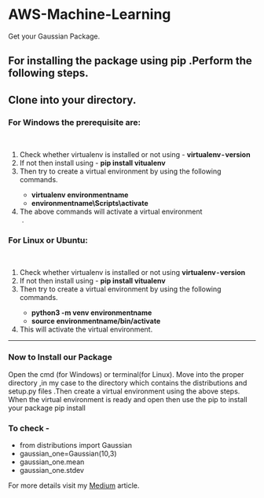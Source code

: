 # AWS-Machine-Learning
Get your Gaussian Package.

## For installing the package using pip .Perform the following steps.
<h2>Clone into your directory.</h2>
<h3>For Windows the prerequisite are:</h3><br>
<ol>
      <li>Check whether virtualenv is installed or not using - <strong>virtualenv - version</strong></li>
      <li>If not then install using - <strong>pip install vitualenv</strong></li>
      <li>Then try to create a virtual environment by using the following commands.</li>
      <ul>
            <li><strong>virtualenv environmentname</strong></li>
            <li><strong>environmentname\Scripts\activate</strong></li>
      </ul>
      <li>The above commands will activate a virtual environment</li> .
</ol>
<h3>For Linux or Ubuntu:</h3><br>
<ol>
      <li>Check whether virtualenv is installed or not using <strong>virtualenv - version</strong></li>
      <li>If not then install using - <strong>pip install vitualenv</strong></li>
      <li>Then try to create a virtual environment by using the following commands.</li>
      <ul>
            <li><strong>python3 -m venv environmentname</strong></li>
            <li><strong>source environmentname/bin/activate</strong></li>
      </ul>
      <li>This will activate the virtual environment.</li>
</ol>
<hr> 
<h3>Now to Install our Package </h3>
<p>Open the cmd (for Windows) or terminal(for Linux). Move into the proper directory ,in my case to the directory which contains the distributions and setup.py files .Then create a virtual environment using the above steps. When the virtual environment is ready and open then use the pip to install your package pip install </p>

<h3>To check - </h3>
<ul>
      <li>from distributions import Gaussian</li>
      <li>gaussian_one=Gaussian(10,3)</li>
      <li>gaussian_one.mean</li>
      <li>gaussian_one.stdev</li>
 </ul>
 
 <p>For more details visit my <a href="https://medium.com/@subhdec99/create-your-own-python-package-for-data-science-1966e63113d2">Medium</a> article.

